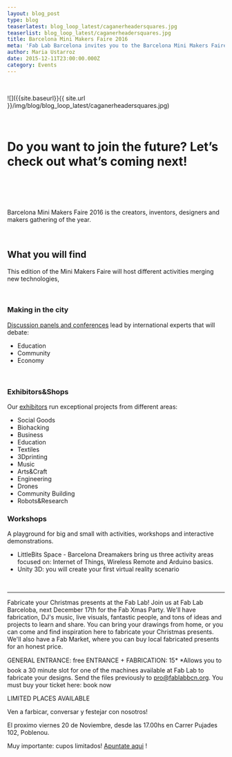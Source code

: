 ```yaml
---
layout: blog_post
type: blog
teaserlatest: blog_loop_latest/caganerheadersquares.jpg
teaserlist: blog_loop_latest/caganerheadersquares.jpg
title: Barcelona Mini Makers Faire 2016
meta: 'Fab Lab Barcelona invites you to the Barcelona Mini Makers Faire 2016, the greatest makers community gathering of the year.'
author: Maria Ustarroz
date: 2015-12-11T23:00:00.000Z
category: Events
---
```


&nbsp;

![]({{site.baseurl}}{{ site.url }}/img/blog/blog_loop_latest/caganerheadersquares.jpg)

&nbsp;

# Do you want to join the future? Let’s check out what’s coming next!

# &nbsp;

Barcelona Mini Makers Faire 2016 is the creators, inventors, designers and makers gathering of the year.

&nbsp;

## What you will find

This edition of the Mini Makers Faire will host different activities merging new technologies,

&nbsp;

### Making in the city

[Discussion panels and conferences](http://makerfairebcn.org/conferencia/) lead by international experts that will debate:

* Education
* Community
* Economy


&nbsp;

### Exhibitors&Shops

Our [exhibitors](http://makerfairebcn.org/exhibitors/) run exceptional projects from different areas:

* Social Goods
* Biohacking
* Business
* Education
* Textiles
* 3Dprinting
* Music
* Arts&Craft
* Engineering
* Drones
* Community Building
* Robots&Research


### Workshops

A playground for big and small with activities, workshops and interactive demonstrations.

* LittleBits Space - Barcelona Dreamakers bring us three activity areas focused on: Internet of Things, Wireless Remote and Arduino basics.
* Unity 3D: you will create your first virtual reality scenario


&nbsp;

---

Fabricate your Christmas presents at the Fab Lab!
Join us at Fab Lab Barceloba, next December 17th for the Fab Xmas Party. We'll have fabrication, DJ's music, live visuals, fantastic people, and tons of ideas and projects to learn and share. You can bring your drawings from home, or you can come and find inspiration here to fabricate your Christmas presents. We'll also have a Fab Market, where you can buy local fabricated presents for an honest price.

GENERAL ENTRANCE: free ENTRANCE + FABRICATION: 15\*
\*Allows you to book a 30 minute slot for one of the machines available at Fab Lab to fabricate your designs. Send the files previously to pro@fablabbcn.org. You must buy your ticket here: book now

LIMITED PLACES AVAILABLE

Ven a farbicar, conversar y festejar con nosotros!

El proximo viernes 20 de Noviembre, desde las 17.00hs en Carrer Pujades 102, Poblenou.

Muy importante: cupos limitados! [<u>Apuntate aqui</u>](http://fablab.fikket.es/event/fab-x-mas-2015-fabrica-tus-adornos-de-navidad) !